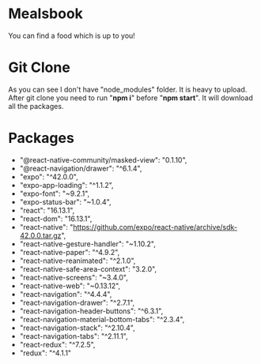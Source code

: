 # Mealsbook
You can find a food which is up to you!

# Git Clone
As you can see I don't have "node_modules" folder. It is heavy to upload.
After git clone you need to run "**npm i**" before "**npm start**".
It will download all the packages.

# Packages
- "@react-native-community/masked-view": "0.1.10",
- "@react-navigation/drawer": "^6.1.4",
- "expo": "^42.0.0",
- "expo-app-loading": "^1.1.2",
- "expo-font": "~9.2.1",
- "expo-status-bar": "~1.0.4",
- "react": "16.13.1",
- "react-dom": "16.13.1",
- "react-native": "https://github.com/expo/react-native/archive/sdk-42.0.0.tar.gz",
- "react-native-gesture-handler": "~1.10.2",
- "react-native-paper": "^4.9.2",
- "react-native-reanimated": "^2.1.0",
- "react-native-safe-area-context": "3.2.0",
- "react-native-screens": "~3.4.0",
- "react-native-web": "~0.13.12",
- "react-navigation": "^4.4.4",
- "react-navigation-drawer": "^2.7.1",
- "react-navigation-header-buttons": "^6.3.1",
- "react-navigation-material-bottom-tabs": "^2.3.4",
- "react-navigation-stack": "^2.10.4",
- "react-navigation-tabs": "^2.11.1",
- "react-redux": "^7.2.5",
- "redux": "^4.1.1"
